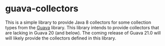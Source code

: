# guava-collectors
This is a simple library to provide Java 8 collectors for some collection types from the [Guava](https://github.com/google/guava) library.
This library intends to provide collectors that are lacking in Guava 20 (and below). The coming release of Guava 21.0 will will likely provide the collectors defined in this library.
